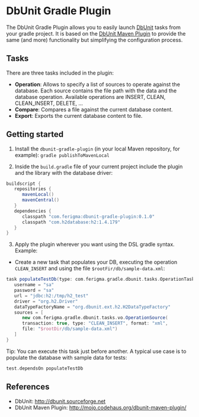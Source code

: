 # DbUnit Gradle Plugin

The DbUnit Gradle Plugin allows you to easily launch [DbUnit](http://dbunit.sourceforge.net) tasks from your gradle project. It is based on the [DbUnit Maven Plugin](http://mojo.codehaus.org/dbunit-maven-plugin/) to provide the same (and more) functionality but simplifying the configuration process.

## Tasks

There are three tasks included in the plugin:

- **Operation**: Allows to specify a list of sources to operate against the database. Each source contains the file path with the data and the database operation. Available operations are INSERT, CLEAN, CLEAN_INSERT, DELETE, ...
- **Compare**: Compares a file against the current database content.  
- **Export**: Exports the current database content to file.

## Getting started

1. Install the `dbunit-gradle-plugin` (in your local Maven repository, for example): `gradle publishToMavenLocal`

2. Inside the `build.gradle` file of your current project include the plugin and the library with the database driver:
 
 ```groovy
 buildscript {
    repositories {
       mavenLocal()
       mavenCentral()
    }
    dependencies {
       classpath "com.ferigma:dbunit-gradle-plugin:0.1.0"
       classpath "com.h2database:h2:1.4.179"
    }
 }
 ```

3. Apply the plugin wherever you want using the DSL gradle syntax. Example:
 - Create a new task that populates your DB, executing the operation `CLEAN_INSERT` and using the file `$rootFir/db/sample-data.xml`:

  ```groovy
  task populateTestDb(type: com.ferigma.gradle.dbunit.tasks.OperationTask) {
     username = "sa"
     password = "sa"
     url = "jdbc:h2:/tmp/h2_test"
     driver = "org.h2.Driver"
     dataTypeFactoryName = "org.dbunit.ext.h2.H2DataTypeFactory"
     sources = [
        new com.ferigma.gradle.dbunit.tasks.vo.OperationSource(
        transaction: true, type: "CLEAN_INSERT", format: "xml",
        file: "$rootDir/db/sample-data.xml")
     ]
  }
  ```

Tip: You can execute this task just before another. A typical use case is to 
populate the database with sample data for tests:

```groovy
test.dependsOn populateTestDb
``` 

## References
- DbUnit: http://dbunit.sourceforge.net
- DbUnit Maven Plugin: http://mojo.codehaus.org/dbunit-maven-plugin/  
